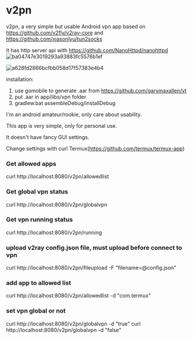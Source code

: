 # v2pn
v2pn, a very simple but usable Android vpn app based on https://github.com/v2fly/v2ray-core and https://github.com/xjasonlyu/tun2socks

It has http server api with https://github.com/NanoHttpd/nanohttpd
![ba04747e3019293a93883fc5576b1ef](https://user-images.githubusercontent.com/10022333/180440383-f6973580-8dd3-4916-a12e-bd1dec9cf38c.jpg)

![a628fd2866bcfbb058d17f57383e4b4](https://user-images.githubusercontent.com/10022333/180440472-a8ed97a0-7923-4978-8b7c-ff72615ef0c4.jpg)

installation:

1. use gomobile to generate .aar from https://github.com/garymaxallen/vt
2. put .aar in app/libs/vpn folder
3. gradlew.bat assembleDebug/installDebug

I'm an android amateur/rookie, only care about usability.

This app is very simple, only for personal use.

It doesn't have fancy GUI settings.

Change settings with curl Termux(https://github.com/termux/termux-app)

### Get allowed apps
curl http://localhost:8080/v2pn/allowedlist

### Get global vpn status
curl http://localhost:8080/v2pn/globalvpn

### Get vpn running status
curl http://localhost:8080/v2pn/running

### upload v2ray config.json file, must upload before connect to vpn
curl http://localhost:8080/v2pn/fileupload -F "filename=@config.json"

### add app to allowed list
curl http://localhost:8080/v2pn/allowedlist -d "com.termux"

### set vpn global or not 
curl http://localhost:8080/v2pn/globalvpn -d "true"
curl http://localhost:8080/v2pn/globalvpn -d "false"
